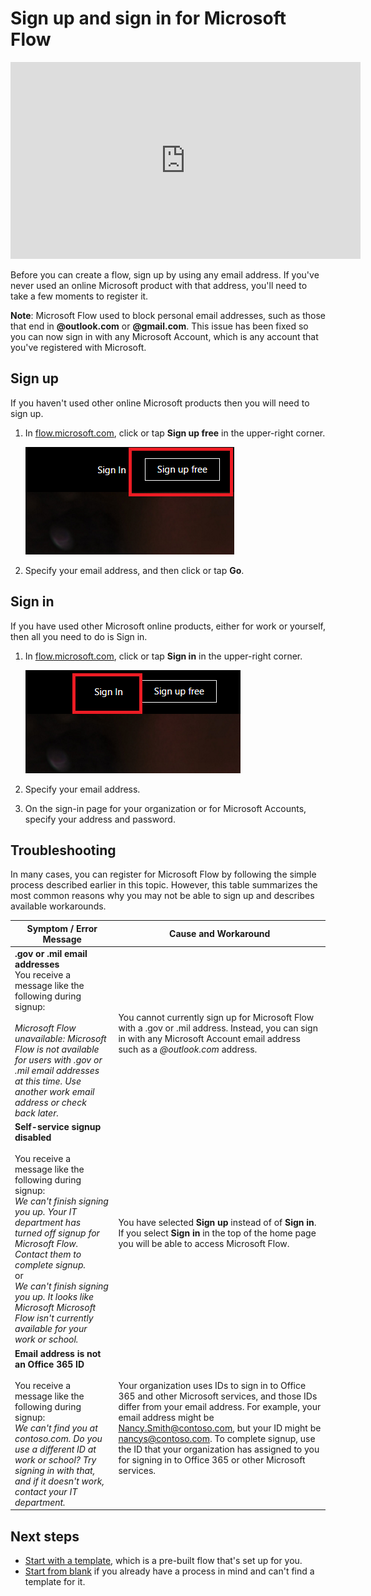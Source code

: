 <properties
    pageTitle="Sign up and sign in | Microsoft Flow"
    description="Sign up and sign in to Microsoft Flow, and troubleshoot issues with this process."
    services=""
    suite="flow"
    documentationCenter="na"
    authors="anjlic"
    manager="erikre"
    editor=""
    tags=""/>

<tags
   ms.service="flow"
   ms.devlang="na"
   ms.topic="article"
   ms.tgt_pltfrm="na"
   ms.workload="na"
   ms.date="08/08/2016"
   ms.author="anjlic"/>

# Sign up and sign in for Microsoft Flow #

<iframe width="560" height="315" src="https://www.youtube.com/embed/cRkmSZrctLc?list=PL8nfc9haGeb55I9wL9QnWyHp3ctU2_ThF" frameborder="0" allowfullscreen></iframe>

Before you can create a flow, sign up by using any email address. If you've never used an online Microsoft product with that address, you'll need to take a few moments to register it.

**Note**: Microsoft Flow used to block personal email addresses, such as those that end in **@outlook.com** or **@gmail.com**. This issue has been fixed so you can now sign in with any Microsoft Account, which is any account that you've registered with Microsoft.

## Sign up ##

If you haven't used other online Microsoft products then you will need to sign up.

1. In [flow.microsoft.com](https://flow.microsoft.com), click or tap **Sign up free** in the upper-right corner.

	![Sign-up link](./media/sign-up-sign-in/signup.png)

1. Specify your email address, and then click or tap **Go**.

## Sign in ##

If you have used other Microsoft online products, either for work or yourself, then all you need to do is Sign in.

1. In [flow.microsoft.com](https://flow.microsoft.com), click or tap **Sign in** in the upper-right corner.

	![Sign-in link](./media/sign-up-sign-in/signin.png)

1. Specify your email address.

1. On the sign-in page for your organization or for Microsoft Accounts, specify your address and password.

## Troubleshooting ##
In many cases, you can register for Microsoft Flow by following the simple process described earlier in this topic. However, this table summarizes the most common reasons why you may not be able to sign up and describes available workarounds.

| Symptom / Error Message | Cause and Workaround |
|  --------------------------------- | -------------------------------|
| **.gov or .mil email addresses**<br>You receive a message like the following during signup:<br><br>*Microsoft Flow unavailable: Microsoft Flow is not available for users with .gov or .mil email addresses at this time. Use another work email address or check back later.* | You cannot currently sign up for Microsoft Flow with a .gov or .mil address. Instead, you can sign in with any Microsoft Account email address such as a *@outlook.com* address. |
| **Self-service signup disabled**<br><br>You receive a message like the following during signup:<br>*We can't finish signing you up. Your IT department has turned off signup for Microsoft Flow. Contact them to complete signup.* <br>or<br> *We can't finish signing you up. It looks like Microsoft Microsoft Flow isn't currently available for your work or school.* | You have selected **Sign up** instead of of **Sign in**. If you select **Sign in** in the top of the home page you will be able to access Microsoft Flow. |
| **Email address is not an Office 365 ID**<br><br>You receive a message like the following during signup:<br>*We can't find you at contoso.com.  Do you use a different ID at work or school? Try signing in with that, and if it doesn't work, contact your IT department.* | Your organization uses IDs to sign in to Office 365 and other Microsoft services, and those IDs differ from your email address. For example, your email address might be Nancy.Smith@contoso.com, but your ID might be nancys@contoso.com. To complete signup, use the ID that your organization has assigned to you for signing in to Office 365 or other Microsoft services. |

## Next steps ##
- [Start with a template](get-started-logic-template.md), which is a pre-built flow that's set up for you.
- [Start from blank](get-started-logic-flow.md) if you already have a process in mind and can't find a template for it.
